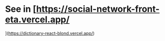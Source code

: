 # See in [https://social-network-front-eta.vercel.app/
](https://dictionary-react-blond.vercel.app/)
